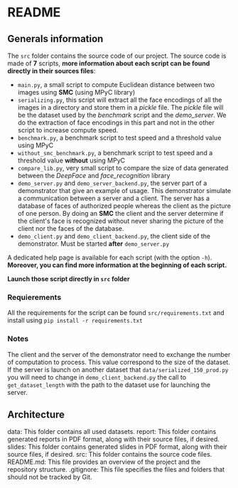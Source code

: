 # README
## Generals information
The `src` folder contains the source code of our project. The source code is made of **7** scripts, **more information about
each script can be found directly in their sources files**:
- `main.py`, a small script to compute Euclidean distance between two images using **SMC** (using MPyC library)
- `serializing.py`, this script will extract all the face encodings of all the images in a directory and store them in a
*pickle* file. The *pickle* file will be the dataset used by the *benchmark* script and the *demo_server*. We do the
extraction of face encodings in this part and not in the other script to increase compute speed.
- `benchmark.py`, a benchmark script to test speed and a threshold value using MPyC
- `without_smc_benchmark.py`, a benchmark script to test speed and a threshold value **without** using MPyC
- `compare_lib.py`, very small script to compare the size of data generated between the *DeepFace* and *face_recognition*
library
- `demo_server.py` and `demo_server_backend.py`, the server part of a demonstrator that give an example of usage. This
demonstrator simulate a communication between a server and a client. The server has a database of faces of authorized
people whereas the client as the picture of one person. By doing an **SMC** the client and the server determine if the client's
face is recognized without never sharing the picture of the client nor the faces of the database.
- `demo_client.py` and `demo_client_backend.py`, the client side of the demonstrator. Must be started **after**
`demo_server.py`

A dedicated help page is available for each script (with the option `-h`). **Moreover, you can find more information at the beginning
of each script.**

**Launch those script directly in `src` folder**

### Requierements

All the requirements for the script can be found `src/requirements.txt` and install using `pip install -r requirements.txt`

### Notes
The client and the server of the demonstrator need to exchange the number of computation to process. This value correspond
to the size of the dataset. If the server is launch on another dataset that `data/serialized_150_prod.py` you will need to
change in `demo_client_backend.py` the call to `get_dataset_length` with the path to the dataset use for launching the server.

## Architecture
data: This folder contains all used datasets.
report: This folder contains generated reports in PDF format, along with their source files, if desired.
slides: This folder contains generated slides in PDF format, along with their source files, if desired.
src: This folder contains the source code files.
README.md: This file provides an overview of the project and the repository structure.
.gitignore: This file specifies the files and folders that should not be tracked by Git.
